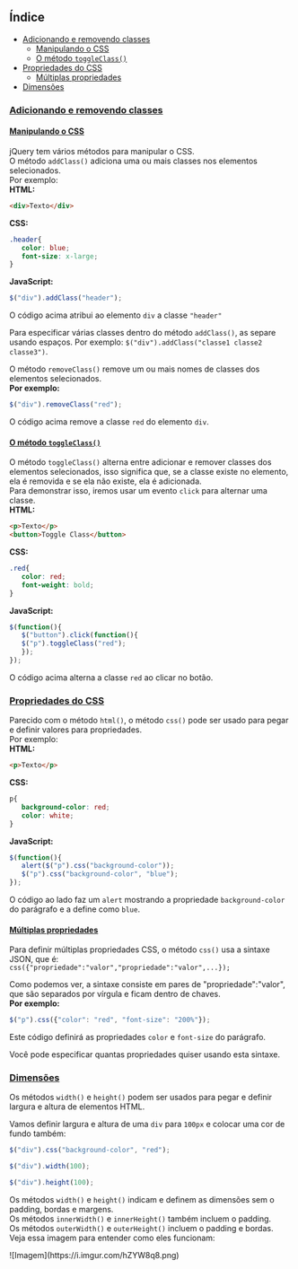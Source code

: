## Índice
- [Adicionando e removendo classes](#adicionando-e-removendo-classes)
   - [Manipulando o CSS](#manipulando-o-css)
   - [O método `toggleClass()`](#o-método-toggleClass)
- [Propriedades do CSS](#propriedades-do-css)
   - [Múltiplas propriedades](#múltiplas-propriedades)
- [Dimensões](#dimensões)

### [Adicionando e removendo classes](#índice)
#### [Manipulando o CSS](#índice)
jQuery tem vários métodos para manipular o CSS.<br>
O método `addClass()` adiciona uma ou mais classes nos elementos selecionados.<br>
Por exemplo:<br>
__HTML:__
```html
<div>Texto</div>
```
__CSS:__
```css
.header{
   color: blue;
   font-size: x-large;
}
```
__JavaScript:__
```javascript
$("div").addClass("header");
```
O código acima atribui ao elemento `div` a classe `"header"`

Para especificar várias classes dentro do método `addClass()`, as separe usando espaços. Por exemplo: `$("div").addClass("classe1 classe2 classe3")`.

O método `removeClass()` remove um ou mais nomes de classes dos elementos selecionados.<br>
__Por exemplo:__
```javascript
$("div").removeClass("red");
```
O código acima remove a classe `red` do elemento `div`.

#### [O método `toggleClass()`](#índice)
O método `toggleClass()` alterna entre adicionar e remover classes dos elementos selecionados, isso significa que, se a classe existe no elemento, ela é removida e se ela não existe, ela é adicionada.<br>Para demonstrar isso, iremos usar um evento `click` para alternar uma classe.<br>__HTML:__
```html
<p>Texto</p>
<button>Toggle Class</button>
```
__CSS:__
```css
.red{
   color: red;
   font-weight: bold;
}
```
__JavaScript:__
```javascript
$(function(){
   $("button").click(function(){
   $("p").toggleClass("red");
   });
});
```
O código acima alterna a classe `red` ao clicar no botão.

### [Propriedades do CSS](#índice)
Parecido com o método `html()`, o método `css()` pode ser usado para pegar e definir valores para propriedades.<br>
Por exemplo:<br>
__HTML:__
```html
<p>Texto</p>
```
__CSS:__
```css
p{
   background-color: red;
   color: white;
}
```
__JavaScript:__
```javascript
$(function(){
   alert($("p").css("background-color"));
   $("p").css("background-color", "blue");
});
```

O código ao lado faz um `alert` mostrando a propriedade `background-color` do parágrafo e a define como `blue`.

#### [Múltiplas propriedades](#índice)
Para definir múltiplas propriedades CSS, o método `css()` usa a sintaxe JSON, que é:<br>`css({"propriedade":"valor","propriedade":"valor",...});`

Como podemos ver, a sintaxe consiste em pares de "propriedade":"valor", que são separados por vírgula e ficam dentro de chaves.<br>__Por exemplo:__
```javascript
$("p").css({"color": "red", "font-size": "200%"});
```

Este código definirá as propriedades `color` e `font-size` do parágrafo.

Você pode especificar quantas propriedades quiser usando esta sintaxe.

### [Dimensões](#índice)
Os métodos `width()` e `height()` podem ser usados para pegar e definir largura e altura de elementos HTML.

Vamos definir largura e altura de uma `div` para `100px` e colocar uma cor de fundo também:
```javascript
$("div").css("background-color", "red");

$("div").width(100);

$("div").height(100);
```

Os métodos `width()` e `height()` indicam e definem as dimensões sem o padding, bordas e margens.<br>
Os métodos `innerWidth()` e `innerHeight()` também incluem o padding.<br>
Os métodos `outerWidth()` e `outerHeight()` incluem o padding e bordas.<br>
Veja essa imagem para entender como eles funcionam:

<p></p>
![Imagem](https://i.imgur.com/hZYW8q8.png)

<!--stackedit_data:
eyJoaXN0b3J5IjpbMjU1OTcyODA4XX0=
-->
